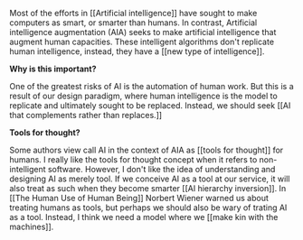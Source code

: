 Most of the efforts in [[Artificial intelligence]] have sought to make computers as smart, or smarter than humans. In contrast, Artificial intelligence augmentation (AIA) seeks to make artificial intelligence that augment human capacities. These intelligent algorithms don't replicate human intelligence, instead, they have a [[new type of intelligence]]. 

**Why is this important?**

One of the greatest risks of AI is the automation of human work. But this is a result of our design paradigm, where human intelligence is the model to replicate and ultimately sought to be replaced. Instead, we should seek [[AI that complements rather than replaces.]]

**Tools for thought?**

Some authors view call AI in the context of AIA as [[tools for thought]] for humans. I really like the tools for thought concept when it refers to non-intelligent software. However, I don't like the idea of understanding and designing AI as merely tool. If we conceive AI as a tool at our service, it will also treat as such when they become smarter [[AI hierarchy inversion]]. In [[The Human Use of Human Being]] Norbert Wiener warned us about treating humans as tools, but perhaps we should also be wary of trating AI as a tool. Instead, I think we need a model where we [[make kin with the machines]].
